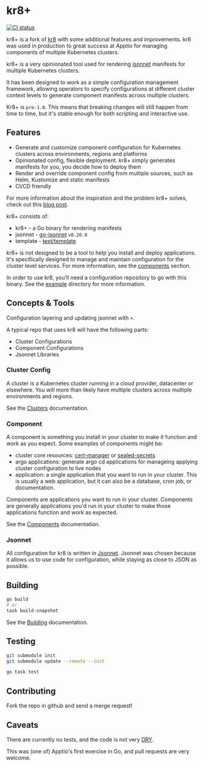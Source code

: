 # kr8+

[![CI status](https://github.com/ice-bergtech/kr8/workflows/CI/badge.svg)](https://github.com/ice-bergtech/kr8/actions?query=workflow%3ACI)

kr8+ is a fork of [kr8](https://github.com/apptio/kr8) with some additional features and improvements.
kr8 was used in production to great success at Apptio for managing components of multiple Kubernetes clusters.

kr8+ is a very opinionated tool used for rendering [jsonnet](http://jsonnet.org) manifests for multiple Kubernetes clusters.

It has been designed to work as a simple configuration management framework, allowing operators to specify configurations at different cluster context levels to generate component manifests across multiple clusters.

Kr8+ is `pre-1.0`.
This means that breaking changes will still happen from time to time, but it's stable enough for both scripting and interactive use.

## Features

- Generate and customize component configuration for Kubernetes clusters across environments, regions and platforms
- Opinionated config, flexible deployment. kr8+ simply generates manifests for you, you decide how to deploy them
- Render and override component config from multiple sources, such as Helm, Kustomize and static manifests
- CI/CD friendly

For more information about the inspiration and the problem kr8+ solves, check out this [blog post](https://leebriggs.co.uk/blog/2018/05/08/kubernetes-config-mgmt.html).

kr8+ consists of:

- kr8+ - a Go binary for rendering manifests
- jsonnet - [go-jsonnet](https://pkg.go.dev/github.com/google/go-jsonnet) `v0.20.0`
- template - [text/template](https://pkg.go.dev/text/template#hdr-Text_and_spaces)

kr8+ is not designed to be a tool to help you install and deploy applications.
It's specifically designed to manage and maintain configuration for the cluster level services.
For more information, see the [components](docs/components) section.

In order to use kr8, you'll need a configuration repository to go with this binary. 
See the [example](./example/) directory for more information.

## Concepts & Tools

Configuration layering and updating jsonnet with `+`.

A typical repo that uses kr8 will have the following parts:

* Cluster Configurations
* Component Configurations
* Jsonnet Libraries

### Cluster Config

A cluster is a Kubernetes cluster running in a cloud provider, datacenter or elsewhere.
You will more than likely have multiple clusters across multiple environments and regions.

See the [Clusters](docs/concepts/clusters.md) documentation.

### Component

A component is something you install in your cluster to make it function and work as you expect.
Some examples of components might be:

- cluster core resources: [cert-manager](https://github.com/jetstack/cert-manager) or [sealed-secrets](https://github.com/bitnami-labs/sealed-secrets)
- argo applications: generate argo cd applications for manageing applying cluster configuration to live nodes
- application: a single application that you want to run in your cluster. This is usually a web application, but it can also be a database, cron job, or documentation.

Components are applications you want to run in your cluster.
Components are generally applications you'd run in your cluster to make those applications function and work as expected.

See the [Components](docs/concepts/components.md) documentation.

### Jsonnet

All configuration for kr8 is written in [Jsonnet](https://jsonnet.org/). 
Jsonnet was chosen because it allows us to use code for configuration, while staying as close to JSON as possible.

## Building

```sh
go build
# or
task build-snapshot
```

See the [Building](docs/building.md) documentation.

## Testing

```sh
git submodule init
git submodule update --remote --init
```

```sh
go task test
```

## Contributing

Fork the repo in github and send a merge request!

## Caveats

There are currently no tests, and the code is not very [DRY](https://en.wikipedia.org/wiki/Don%27t_repeat_yourself).

This was (one of) Apptio's first exercise in Go, and pull requests are very welcome.
